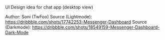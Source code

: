 UI Design idea for chat app (desktop view)

Author: Soni (TwFoo)
Source (Lightmode): https://dribbble.com/shots/17742253-Messenger-Dashboard
Source (Darkmode): https://dribbble.com/shots/18549159-Messenger-Dashboard-Dark-Mode
